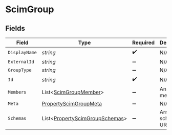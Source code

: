 # ScimGroup


## Fields

| Field                                                                                 | Type                                                                                  | Required                                                                              | Description                                                                           |
| ------------------------------------------------------------------------------------- | ------------------------------------------------------------------------------------- | ------------------------------------------------------------------------------------- | ------------------------------------------------------------------------------------- |
| `DisplayName`                                                                         | *string*                                                                              | :heavy_check_mark:                                                                    | N/A                                                                                   |
| `ExternalId`                                                                          | *string*                                                                              | :heavy_minus_sign:                                                                    | N/A                                                                                   |
| `GroupType`                                                                           | *string*                                                                              | :heavy_minus_sign:                                                                    | N/A                                                                                   |
| `Id`                                                                                  | *string*                                                                              | :heavy_check_mark:                                                                    | N/A                                                                                   |
| `Members`                                                                             | List<[ScimGroupMember](../../Models/Components/ScimGroupMember.md)>                   | :heavy_minus_sign:                                                                    | An array of members                                                                   |
| `Meta`                                                                                | [PropertyScimGroupMeta](../../Models/Components/PropertyScimGroupMeta.md)             | :heavy_minus_sign:                                                                    | N/A                                                                                   |
| `Schemas`                                                                             | List<[PropertyScimGroupSchemas](../../Models/Components/PropertyScimGroupSchemas.md)> | :heavy_minus_sign:                                                                    | Array of schema URIs                                                                  |